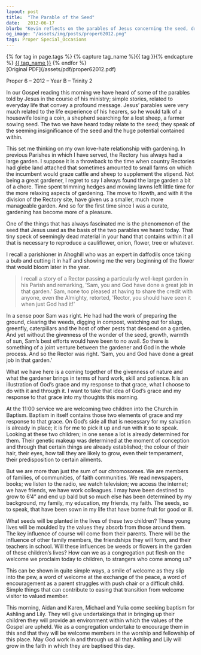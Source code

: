 ```yaml
---
layout: post
title:  "The Parable of the Seed"
date:   2012-06-17
blurb: "Kevin reflects on the parables of Jesus concerning the seed, drawing parallels between the growth of seeds in gardening and the spiritual growth fostered by God's grace. He emphasizes the importance of nurturing and the joint venture between human effort and divine grace. The sermon also touches upon the significance of baptism as a symbol of grace and the role of the community in influencing the growth of its newest members."
og_image: "/assets/img/posts/proper62012.png"
tags: Proper Special_Occasions
---    
```

<div class="tag-pills">
  {% for tag in page.tags %}
    {% capture tag_name %}{{ tag }}{% endcapture %}
    <a href="{{ site.baseurl }}/tag/{{ tag_name | slugify }}" class="tag-pill">{{ tag_name }}</a>
  {% endfor %}
</div>
[Original PDF](/assets/pdf/proper62012.pdf)

Proper 6 – 2012 – Year B – Trinity 2

In our Gospel reading this morning we have heard of some of the parables told by Jesus in the course of his ministry; simple stories, related to everyday life that convey a profound message. Jesus’ parables were very much related to the life experience of his hearers, so he would talk of a housewife losing a coin, a shepherd searching for a lost sheep, a farmer sowing seed. The two we have heard today relate to the seed; they speak of the seeming insignificance of the seed and the huge potential contained within.

This set me thinking on my own love-hate relationship with gardening. In previous Parishes in which I have served, the Rectory has always had a large garden. I suppose it is a throwback to the time when country Rectories had glebe land attached that sometimes amounted to small farms on which the incumbent would graze cattle and sheep to supplement the stipend. Not being a great gardener, I regret to say I always found the large garden a bit of a chore. Time spent trimming hedges and mowing lawns left little time for the more relaxing aspects of gardening. The move to Howth, and with it the division of the Rectory site, have given us a smaller, much more manageable garden. And so for the first time since I was a curate, gardening has become more of a pleasure.

One of the things that has always fascinated me is the phenomenon of the seed that Jesus used as the basis of the two parables we heard today. That tiny speck of seemingly dead material in your hand that contains within it all that is necessary to reproduce a cauliflower, onion, flower, tree or whatever.

I recall a parishioner in Ahoghill who was an expert in daffodils once taking a bulb and cutting it in half and showing me the very beginning of the flower that would bloom later in the year.

> I recall a story of a Rector passing a particularly well-kept garden in his Parish and remarking, 'Sam, you and God have done a great job in that garden.' Sam, none too pleased at having to share the credit with anyone, even the Almighty, retorted, 'Rector, you should have seen it when just God had it!'

In a sense poor Sam was right. He had had the work of preparing the ground, clearing the weeds, digging in compost, watching out for slugs, greenfly, caterpillars and the host of other pests that descend on a garden. And yet without the givenness of the wonder of the seed, growth, warmth of sun, Sam’s best efforts would have been to no avail. So there is something of a joint venture between the gardener and God in the whole process. And so the Rector was right. 'Sam, you and God have done a great job in that garden.'

What we have here is a coming together of the givenness of nature and what the gardener brings in terms of hard work, skill and patience. It is an illustration of God’s grace and my response to that grace, what I choose to do with it and through it. I want to take that idea of God’s grace and my response to that grace into my thoughts this morning.

At the 11:00 service we are welcoming two children into the Church in Baptism. Baptism in itself contains those two elements of grace and my response to that grace. On God’s side all that is necessary for my salvation is already in place; it is for me to pick it up and run with it so to speak. Looking at these two children; in one sense a lot is already determined for them. Their genetic makeup was determined at the moment of conception and through that certain things are already established; the colour of their hair, their eyes, how tall they are likely to grow, even their temperament, their predisposition to certain ailments.

But we are more than just the sum of our chromosomes. We are members of families, of communities, of faith communities. We read newspapers, books; we listen to the radio, we watch television; we access the internet; we have friends, we have work colleagues. I may have been destined to grow to 6’4” and end up bald but so much else has been determined by my background, my family, my education, my friends, my faith. The seeds, so to speak, that have been sown in my life that have borne fruit for good or ill.

What seeds will be planted in the lives of these two children? These young lives will be moulded by the values they absorb from those around them. The key influence of course will come from their parents. There will be the influence of other family members, the friendships they will form, and their teachers in school. Will these influences be weeds or flowers in the garden of these children’s lives? How can we as a congregation put flesh on the welcome we proclaim today to children, to strangers who come among us?

This can be shown in quite simple ways, a smile of welcome as they slip into the pew, a word of welcome at the exchange of the peace, a word of encouragement as a parent struggles with push chair or a difficult child. Simple things that can contribute to easing that transition from welcome visitor to valued member.

This morning, Aidan and Karen, Michael and Yulia come seeking baptism for Ashling and Lily. They will give undertakings that in bringing up their children they will provide an environment within which the values of the Gospel are upheld. We as a congregation undertake to encourage them in this and that they will be welcome members in the worship and fellowship of this place. May God work in and through us all that Ashling and Lily will grow in the faith in which they are baptised this day.
